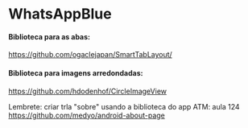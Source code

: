 # WhatsAppBlue

#### Biblioteca para as abas: 

https://github.com/ogaclejapan/SmartTabLayout/

#### Biblioteca para imagens arredondadas:

https://github.com/hdodenhof/CircleImageView

Lembrete: criar trla "sobre" usando a biblioteca do app ATM: aula 124
https://github.com/medyo/android-about-page
